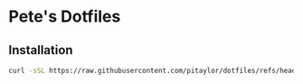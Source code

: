 # Pete's Dotfiles

## Installation

```bash
curl -sSL https://raw.githubusercontent.com/pitaylor/dotfiles/refs/heads/main/install.py | python3
```
